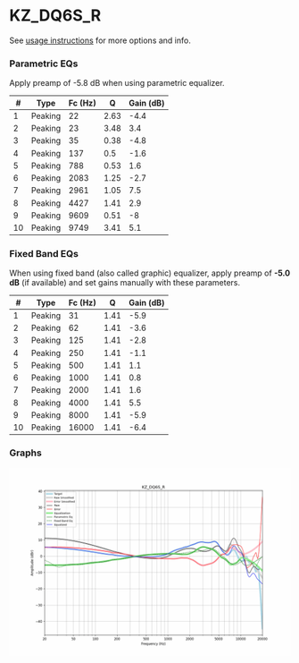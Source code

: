 # KZ_DQ6S_R
See [usage instructions](https://github.com/jaakkopasanen/AutoEq#usage) for more options and info.

### Parametric EQs
Apply preamp of -5.8 dB when using parametric equalizer.

|   # | Type    |   Fc (Hz) |    Q |   Gain (dB) |
|-----|---------|-----------|------|-------------|
|   1 | Peaking |        22 | 2.63 |        -4.4 |
|   2 | Peaking |        23 | 3.48 |         3.4 |
|   3 | Peaking |        35 | 0.38 |        -4.8 |
|   4 | Peaking |       137 | 0.5  |        -1.6 |
|   5 | Peaking |       788 | 0.53 |         1.6 |
|   6 | Peaking |      2083 | 1.25 |        -2.7 |
|   7 | Peaking |      2961 | 1.05 |         7.5 |
|   8 | Peaking |      4427 | 1.41 |         2.9 |
|   9 | Peaking |      9609 | 0.51 |        -8   |
|  10 | Peaking |      9749 | 3.41 |         5.1 |

### Fixed Band EQs
When using fixed band (also called graphic) equalizer, apply preamp of **-5.0 dB** (if available) and set gains manually with these parameters.

|   # | Type    |   Fc (Hz) |    Q |   Gain (dB) |
|-----|---------|-----------|------|-------------|
|   1 | Peaking |        31 | 1.41 |        -5.9 |
|   2 | Peaking |        62 | 1.41 |        -3.6 |
|   3 | Peaking |       125 | 1.41 |        -2.8 |
|   4 | Peaking |       250 | 1.41 |        -1.1 |
|   5 | Peaking |       500 | 1.41 |         1.1 |
|   6 | Peaking |      1000 | 1.41 |         0.8 |
|   7 | Peaking |      2000 | 1.41 |         1.6 |
|   8 | Peaking |      4000 | 1.41 |         5.5 |
|   9 | Peaking |      8000 | 1.41 |        -5.9 |
|  10 | Peaking |     16000 | 1.41 |        -6.4 |

### Graphs
![](./KZ_DQ6S_R.png)
